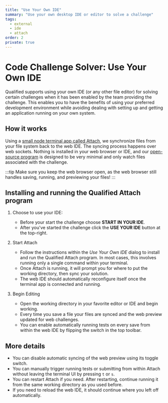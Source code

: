 ```yaml
---
title: "Use Your Own IDE"
summary: "Use your own desktop IDE or editor to solve a challenge"
tags:
  - external
  - ide
  - attach
order: 2
private: true
---
```


# Code Challenge Solver: Use Your Own IDE

Qualified supports using your own IDE (or any other file editor) for solving certain challenges when it has been enabled by the team providing the challenge. This enables you to have the benefits of using your preferred development environment while avoiding dealing with setting up and getting an application running on your own system.

## How it works

Using a [small node terminal app called Attach](https://www.npmjs.com/package/@qualified/attach), we synchronize files from your file system back to the web IDE. The syncing process happens over web sockets. Nothing is installed in your web browser or IDE, and our [open-source program](https://gitlab.com/qualified/attach) is designed to be very minimal and only watch files associated with the challenge.

:::tip
Make sure you keep the web browser open, as the web browser still handles saving, running, and previewing your files!
:::

## Installing and running the Qualified Attach program

1. Choose to use your IDE:
    - Before your start the challenge choose **START IN YOUR IDE**.
    - After you've started the challenge click the **USE YOUR IDE** button at the top-right.

2. Start Attach
    - Follow the instructions within the _Use Your Own IDE_ dialog to install and run the Qualified Attach program. In most cases, this involves running only a single command within your terminal.
    - Once Attach is running, it will prompt you for where to put the working directory, then sync your solution.
    - The web IDE should automatically reconfigure itself once the terminal app is connected and running.

3. Begin Editing
    - Open the working directory in your favorite editor or IDE and begin working.
    - Every time you save a file your files are synced and the web preview updated for web challenges.
    - You can enable automatically running tests on every save from within the web IDE by flipping the switch in the top toolbar.

## More details

- You can disable automatic syncing of the web preview using its toggle switch.
- You can manually trigger running tests or submitting from within Attach without leaving the terminal UI by pressing `t` or `s`.
- You can restart Attach if you need. After restarting, continue running it from the same working directory as you used before.
- If you need to reload the web IDE, it should continue where you left off automatically.
